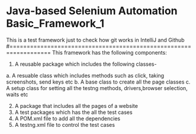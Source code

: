 # Java-based Selenium Automation Basic_Framework_1
This is a test framework just to check how git works in IntelliJ and Github
#==================================================================
This framework has the following components: 
1. A reusable package which includes the following classes- 

  a. A resuable class which includes methods such as click, taking screenshots, send keys etc
  b. A base class to create all the page classes
  c. A setup class for setting all the testng methods, drivers,browser selection, waits etc
 
2. A package that includes all the pages of a website
3. A test packages which has the all the test cases
4. A POM.xml file to add all the dependencies
5. A testng.xml file to control the test cases 


